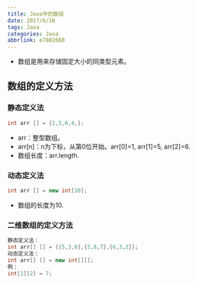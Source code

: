 ```yaml
---
title: Java中的数组
date: 2017/6/16
tags: Java
categories: Java
abbrlink: e7882660
---
```


* 数组是用来存储固定大小的同类型元素。

## 数组的定义方法

### 静态定义法

```java
int arr [] = {1,5,6,4,};
```

* arr：整型数组。
* arr[n]：n为下标，从第0位开始。arr[0]=1, arr[1]=5, arr[2]=6.
* 数组长度：arr.length.

### 动态定义法

```java
int arr [] = new int[10];
```

* 数组的长度为10.


### 二维数组的定义方法

```java
静态定义法：
int arr[] [] = {{5,3,6},{5,8,7},{6,3,2}};
动态定义法：
int arr[] [] = new int[][];
例：
int[1][2] = 7;
```



